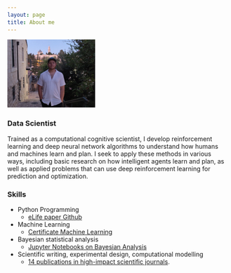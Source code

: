 ```yaml
---
layout: page
title: About me
---
```


<img src="assets/img/me_jerusalem_better.jpg" alt="drawing" style="width:200px;"/>

### Data Scientist

Trained as a computational cognitive scientist, I develop reinforcement learning and deep neural network algorithms to understand how humans and machines learn and plan. I seek to apply these methods in various ways, including basic research on how intelligent agents learn and plan, as well as applied problems that can use deep reinforcement learning for prediction and optimization.

### Skills
- Python Programming 
	- [eLife paper Github](https://github.com/psharp1289/multigoal_RL)
- Machine Learning 
	- [Certificate Machine Learning](https://www.coursera.org/account/accomplishments/certificate/CE3X3Q35HRHS)
- Bayesian statistical analysis 
	- [Jupyter Notebooks on Bayesian Analysis](https://github.com/psharp1289/hierarchical-bayesian-modeling/)
- Scientific writing, experimental design, computational modelling
	- [14 publications in high-impact scientific journals](https://scholar.google.com/citations?user=KXU4cS8AAAAJ&hl=en).


